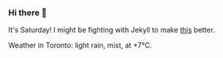 ### Hi there :wave:

It's Saturday! I might be fighting with Jekyll to make [this](https://swissclubtoronto.ca) better.

Weather in Toronto: light rain, mist, at +7°C.
